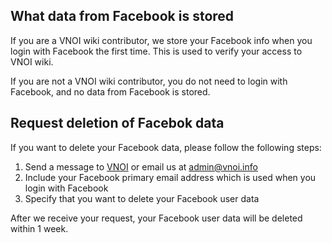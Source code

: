 ## What data from Facebook is stored

If you are a VNOI wiki contributor, we store your Facebook info when you login with Facebook the first time. This is used to verify your access to VNOI wiki.

If you are not a VNOI wiki contributor, you do not need to login with Facebook, and no data from Facebook is stored.

## Request deletion of Facebok data

If you want to delete your Facebook data, please follow the following steps:

1. Send a message to [VNOI](https://www.messenger.com/t/vnoi.wiki) or email us at admin@vnoi.info
2. Include your Facebook primary email address which is used when you login with Facebook
3. Specify that you want to delete your Facebook user data

After we receive your request, your Facebook user data will be deleted within 1 week.